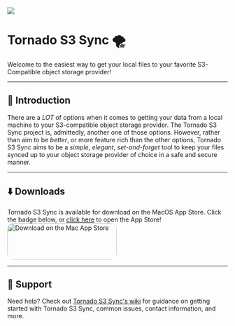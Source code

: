 <img src="https://tools-qr-production.s3.amazonaws.com/output/apple-toolbox/78233ca943ed9f1479e52f47dbd2a59b/8b3c809af06924e3532e979aab136275.png">

# Tornado S3 Sync 🌪️
Welcome to the easiest way to get your local files to your favorite S3-Compatible object storage provider!

---

## 👋 Introduction
There are a _LOT_ of options when it comes to getting your data from a local machine to your S3-compatible object storage provider. The Tornado S3 Sync project is, admittedly, another one of those options. However, rather than aim to be _better_, or more feature rich than the other options, Tornado S3 Sync aims to be a _simple_, _elegant_, _set-and-forget_ tool to keep your files synced up to your object storage provider of choice in a safe and secure manner. 

---

## ⬇️ Downloads
Tornado S3 Sync is available for download on the MacOS App Store. Click the badge below, or [click here](https://apps.apple.com/us/app/tornado-s3-sync/id6444950344?mt=12&itsct=apps_box_link&itscg=30200) to open the App Store!
<a href="https://apps.apple.com/us/app/tornado-s3-sync/id6444950344?mt=12&amp;itsct=apps_box_badge&amp;itscg=30200" style="display: inline-block; overflow: hidden; border-radius: 13px; width: 250px; height: 83px;"><img src="https://tools.applemediaservices.com/api/badges/download-on-the-mac-app-store/black/en-us?size=250x83&amp;releaseDate=1671148800?h=c693ae381d7296f4a94b6131c0b44684" alt="Download on the Mac App Store" style="border-radius: 13px; width: 250px; height: 83px;"></a>

---

## 🤝 Support
Need help? Check out [Tornado S3 Sync's wiki](https://github.com/tornado-s3-sync/docs/wiki) for guidance on getting started with Tornado S3 Sync, common issues, contact information, and more.
